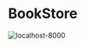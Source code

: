 # BookStore

<img src="https://i.ibb.co/YfcNT4p/localhost-8000.png" alt="localhost-8000" border="0">
